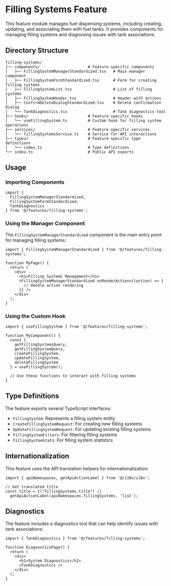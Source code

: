 # Filling Systems Feature

This feature module manages fuel dispensing systems, including creating, updating, and associating them with fuel tanks. It provides components for managing filling systems and diagnosing issues with tank associations.

## Directory Structure

```
filling-systems/
├── components/                     # Feature-specific components
│   ├── FillingSystemManagerStandardized.tsx   # Main manager component
│   ├── FillingSystemFormStandardized.tsx      # Form for creating filling systems
│   ├── FillingSystemList.tsx                  # List of filling systems
│   ├── FillingSystemHeader.tsx                # Header with actions
│   ├── ConfirmDeleteDialogStandardized.tsx    # Delete confirmation dialog
│   └── TankDiagnostics.tsx                    # Tank diagnostics tool
├── hooks/                          # Feature-specific hooks
│   └── useFillingSystem.ts         # Custom hook for filling system operations
├── services/                       # Feature-specific services
│   └── fillingSystemsService.ts    # Service for API interactions
├── types/                          # Feature-specific type definitions
│   └── index.ts                    # Type definitions
└── index.ts                        # Public API exports
```

## Usage

### Importing Components

```tsx
import { 
  FillingSystemManagerStandardized,
  FillingSystemFormStandardized,
  TankDiagnostics 
} from '@/features/filling-systems';
```

### Using the Manager Component

The `FillingSystemManagerStandardized` component is the main entry point for managing filling systems:

```tsx
import { FillingSystemManagerStandardized } from '@/features/filling-systems';

function MyPage() {
  return (
    <div>
      <h1>Filling Systems Management</h1>
      <FillingSystemManagerStandardized onRenderAction={(action) => {
        // Handle action rendering
      }} />
    </div>
  );
}
```

### Using the Custom Hook

```tsx
import { useFillingSystem } from '@/features/filling-systems';

function MyComponent() {
  const { 
    getFillingSystemsQuery,
    getFillingSystemQuery,
    createFillingSystem,
    updateFillingSystem,
    deleteFillingSystem
  } = useFillingSystem();
  
  // Use these functions to interact with filling systems
}
```

## Type Definitions

The feature exports several TypeScript interfaces:

- `FillingSystem`: Represents a filling system entity
- `CreateFillingSystemRequest`: For creating new filling systems
- `UpdateFillingSystemRequest`: For updating existing filling systems
- `FillingSystemFilters`: For filtering filling systems
- `FillingSystemStats`: For filling system statistics

## Internationalization

This feature uses the API translation helpers for internationalization:

```tsx
import { apiNamespaces, getApiActionLabel } from '@/i18n/i18n';

// Get translated title
const title = t("fillingSystems.title") || 
  getApiActionLabel(apiNamespaces.fillingSystems, 'list');
```

## Diagnostics

The feature includes a diagnostics tool that can help identify issues with tank associations:

```tsx
import { TankDiagnostics } from '@/features/filling-systems';

function DiagnosticsPage() {
  return (
    <div>
      <h1>System Diagnostics</h1>
      <TankDiagnostics />
    </div>
  );
}
``` 